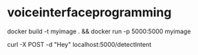 # voiceinterfaceprogramming

docker build -t myimage . && docker run -p 5000:5000 myimage

curl -X POST -d "Hey" localhost:5000/detectIntent